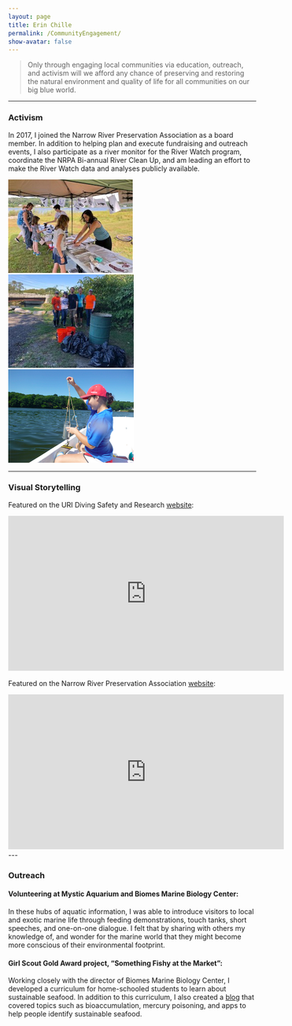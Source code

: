 ```yaml
---
layout: page  
title: Erin Chille  
permalink: /CommunityEngagement/  
show-avatar: false 
---
```


> Only through engaging local communities via education, outreach, and activism will we afford any chance of preserving and restoring the natural environment and quality of life for all communities on our big blue world.

---

### Activism

In 2017, I joined the Narrow River Preservation Association as a board member. In addition to helping plan and execute fundraising and outreach events, I also participate as a river monitor for the River Watch program, coordinate the NRPA Bi-annual River Clean Up, and am leading an effort to make the River Watch data and analyses publicly available.

![Art-on-the-River](https://raw.githubusercontent.com/echille/echille.github.io/master/img/2018_08_25_Art-on-the-River_AK_20_a.jpg)  
![cleanup](https://raw.githubusercontent.com/echille/echille.github.io/master/img/2018_09_30_NR-Cleanup_14.jpg)  
![riverwater](https://raw.githubusercontent.com/echille/echille.github.io/master/img/riverwatch.png)  

---

### Visual Storytelling

Featured on the URI Diving Safety and Research [website](https://web.uri.edu/research-admin/diving-safety-research-program/):  
<iframe width="560" height="315" src="https://www.youtube.com/embed/r6-x8TiTK08" frameborder="0" allow="accelerometer; autoplay; encrypted-media; gyroscope; picture-in-picture" allowfullscreen></iframe>

Featured on the Narrow River Preservation Association [website](http://narrowriver.org/whatlivesinriver/):  
<iframe width="560" height="315" src="https://www.youtube.com/embed/aExRCdO9KAk" frameborder="0" allow="accelerometer; autoplay; encrypted-media; gyroscope; picture-in-picture" allowfullscreen></iframe>
---

### Outreach

#### Volunteering at Mystic Aquarium and Biomes Marine Biology Center:  
In these hubs of aquatic information, I was able to introduce visitors to local and exotic marine life through feeding demonstrations, touch tanks, short speeches, and one-on-one dialogue. I felt that by sharing with others my knowledge of, and wonder for the marine world that they might become more conscious of their environmental footprint. 


#### Girl Scout Gold Award project, “Something Fishy at the Market”:  
Working closely with the director of Biomes Marine Biology Center, I developed a curriculum for home-schooled students to learn about sustainable seafood. In addition to this curriculum, I also created a [blog](https://erinburr124.wixsite.com/something-fishy) that covered topics such as bioaccumulation, mercury poisoning, and apps to help people identify sustainable seafood.
